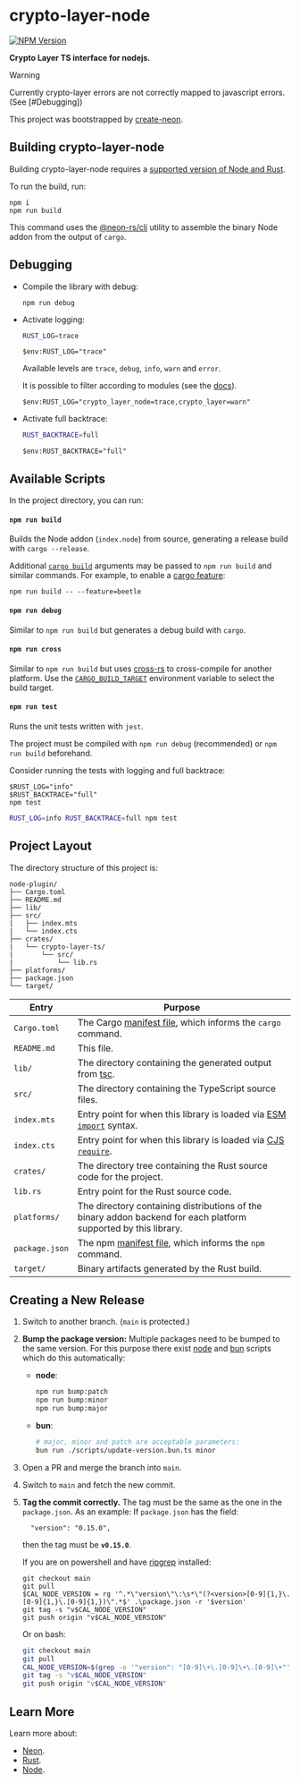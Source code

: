 # crypto-layer-node

[![NPM Version](https://img.shields.io/npm/v/%40nmshd%2Frs-crypto-node)](https://www.npmjs.com/package/@nmshd/rs-crypto-node)

**Crypto Layer TS interface for nodejs.**

> [!WARNING]
> Currently crypto-layer errors are not correctly mapped to javascript errors. (See [#Debugging])

This project was bootstrapped by [create-neon](https://www.npmjs.com/package/create-neon).

## Building crypto-layer-node

Building crypto-layer-node requires a [supported version of Node and Rust](https://github.com/neon-bindings/neon#platform-support).

To run the build, run:

```pwsh
npm i
npm run build
```

This command uses the [@neon-rs/cli](https://www.npmjs.com/package/@neon-rs/cli) utility to assemble the binary Node addon from the output of `cargo`.

## Debugging

- Compile the library with debug:

    ```
    npm run debug
    ```

- Activate logging:

    ```bash
    RUST_LOG=trace
    ```

    ```pwsh
    $env:RUST_LOG="trace"
    ```

    Available levels are `trace`, `debug`, `info`, `warn` and `error`.

    It is possible to filter according to modules (see the [docs](https://docs.rs/tracing-subscriber/latest/tracing_subscriber/filter/struct.EnvFilter.html)).

    ```pwsh
    $env:RUST_LOG="crypto_layer_node=trace,crypto_layer=warn"
    ```

- Activate full backtrace:

    ```bash
    RUST_BACKTRACE=full
    ```

    ```pwsh
    $env:RUST_BACKTRACE="full"
    ```

## Available Scripts

In the project directory, you can run:

#### `npm run build`

Builds the Node addon (`index.node`) from source, generating a release build with `cargo --release`.

Additional [`cargo build`](https://doc.rust-lang.org/cargo/commands/cargo-build.html) arguments may be passed to `npm run build` and similar commands. For example, to enable a [cargo feature](https://doc.rust-lang.org/cargo/reference/features.html):

```
npm run build -- --feature=beetle
```

#### `npm run debug`

Similar to `npm run build` but generates a debug build with `cargo`.

#### `npm run cross`

Similar to `npm run build` but uses [cross-rs](https://github.com/cross-rs/cross) to cross-compile for another platform. Use the [`CARGO_BUILD_TARGET`](https://doc.rust-lang.org/cargo/reference/config.html#buildtarget) environment variable to select the build target.

#### `npm run test`

Runs the unit tests written with `jest`.

The project must be compiled with `npm run debug` (recommended) or `npm run build` beforehand.

Consider running the tests with logging and full backtrace:

```pwsh
$RUST_LOG="info"
$RUST_BACKTRACE="full"
npm test
```

```bash
RUST_LOG=info RUST_BACKTRACE=full npm test
```

## Project Layout

The directory structure of this project is:

```
node-plugin/
├── Cargo.toml
├── README.md
├── lib/
├── src/
|   ├── index.mts
|   └── index.cts
├── crates/
|   └── crypto-layer-ts/
|       └── src/
|           └── lib.rs
├── platforms/
├── package.json
└── target/
```

| Entry          | Purpose                                                                                                                            |
| -------------- | ---------------------------------------------------------------------------------------------------------------------------------- |
| `Cargo.toml`   | The Cargo [manifest file](https://doc.rust-lang.org/cargo/reference/manifest.html), which informs the `cargo` command.             |
| `README.md`    | This file.                                                                                                                         |
| `lib/`         | The directory containing the generated output from [tsc](https://typescriptlang.org).                                              |
| `src/`         | The directory containing the TypeScript source files.                                                                              |
| `index.mts`    | Entry point for when this library is loaded via [ESM `import`](https://nodejs.org/api/esm.html#modules-ecmascript-modules) syntax. |
| `index.cts`    | Entry point for when this library is loaded via [CJS `require`](https://nodejs.org/api/modules.html#requireid).                    |
| `crates/`      | The directory tree containing the Rust source code for the project.                                                                |
| `lib.rs`       | Entry point for the Rust source code.                                                                                              |
| `platforms/`   | The directory containing distributions of the binary addon backend for each platform supported by this library.                    |
| `package.json` | The npm [manifest file](https://docs.npmjs.com/cli/v7/configuring-npm/package-json), which informs the `npm` command.              |
| `target/`      | Binary artifacts generated by the Rust build.                                                                                      |

## Creating a New Release

1. Switch to another branch. (`main` is protected.)
2. **Bump the package version:**
    Multiple packages need to be bumped to the same version.
    For this purpose there exist [node](https://nodejs.org/en) and [bun](https://bun.sh/) scripts which do this automatically:
    * **node**:
        ```sh
        npm run bump:patch
        npm run bump:minor
        npm run bump:major
        ```
    * **bun**:
        ```sh
        # major, minor and patch are acceptable parameters:
        bun run ./scripts/update-version.bun.ts minor
        ```
3. Open a PR and merge the branch into `main`.
4. Switch to `main` and fetch the new commit.
5. **Tag the commit correctly.**
    The tag must be the same as the one in the `package.json`.
    As an example: If `package.json` has the field:
    ```jsonc
      "version": "0.15.0",
    ```
    then the tag must be **`v0.15.0`**.

    If you are on powershell and have [ripgrep](https://github.com/BurntSushi/ripgrep) installed:   
    ```pwsh
    git checkout main
    git pull
    $CAL_NODE_VERSION = rg '^.*\"version\"\:\s*\"(?<version>[0-9]{1,}\.[0-9]{1,}\.[0-9]{1,})\".*$' .\package.json -r '$version'
    git tag -s "v$CAL_NODE_VERSION"
    git push origin "v$CAL_NODE_VERSION"
    ```

    Or on bash:
    ```bash
    git checkout main
    git pull
    CAL_NODE_VERSION=$(grep -o '"version": "[0-9]\+\.[0-9]\+\.[0-9]\+"' package.json | grep -o '[0-9]\+\.[0-9]\+\.[0-9]\+')
    git tag -s "v$CAL_NODE_VERSION"
    git push origin "v$CAL_NODE_VERSION"
    ```

## Learn More

Learn more about:

- [Neon](https://neon-bindings.com).
- [Rust](https://www.rust-lang.org).
- [Node](https://nodejs.org).

